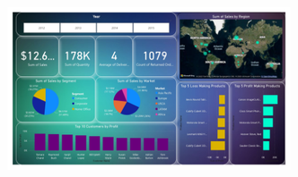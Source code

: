![crop](https://github.com/kunicg/Power-BI-Projects/blob/1176df01872ca487e1eb8d2e866a2e20b89a8a9e/project%20pdf_page-0001.jpg)
